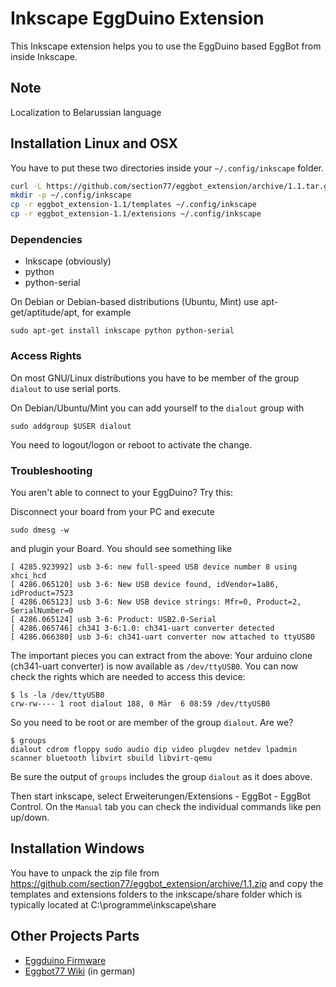 # Inkscape EggDuino Extension

This Inkscape extension helps you to use the EggDuino based EggBot
from inside Inkscape.

## Note
Localization to Belarussian language

## Installation Linux and OSX
You have to put these two directories inside your ```~/.config/inkscape``` folder.

```bash
curl -L https://github.com/section77/eggbot_extension/archive/1.1.tar.gz | tar -xz
mkdir -p ~/.config/inkscape
cp -r eggbot_extension-1.1/templates ~/.config/inkscape
cp -r eggbot_extension-1.1/extensions ~/.config/inkscape
```

### Dependencies

- Inkscape (obviously)
- python
- python-serial

On Debian or Debian-based distributions (Ubuntu, Mint) use apt-get/aptitude/apt, for example
```
sudo apt-get install inkscape python python-serial
```
### Access Rights

On most GNU/Linux distributions you have to be member of the group `dialout` to use serial ports.

On Debian/Ubuntu/Mint you can add yourself to the `dialout` group with
```
sudo addgroup $USER dialout
```

You need to logout/logon or reboot to activate the change.

### Troubleshooting

You aren't able to connect to your EggDuino? Try this:

Disconnect your board from your PC and execute
```
sudo dmesg -w
```
and plugin your Board. You should see something like
```
[ 4285.923992] usb 3-6: new full-speed USB device number 8 using xhci_hcd
[ 4286.065120] usb 3-6: New USB device found, idVendor=1a86, idProduct=7523
[ 4286.065123] usb 3-6: New USB device strings: Mfr=0, Product=2, SerialNumber=0
[ 4286.065124] usb 3-6: Product: USB2.0-Serial
[ 4286.065746] ch341 3-6:1.0: ch341-uart converter detected
[ 4286.066380] usb 3-6: ch341-uart converter now attached to ttyUSB0
```

The important pieces you can extract from the above: Your arduino clone (ch341-uart converter)
is now available as `/dev/ttyUSB0`. You can now check the rights which are needed to access this device:

```
$ ls -la /dev/ttyUSB0
crw-rw---- 1 root dialout 188, 0 Mär  6 08:59 /dev/ttyUSB0
```

So you need to be root or are member of the group `dialout`. Are we?
```
$ groups
dialout cdrom floppy sudo audio dip video plugdev netdev lpadmin scanner bluetooth libvirt sbuild libvirt-qemu
```

Be sure the output of `groups` includes the group `dialout` as it does above.

Then start inkscape, select Erweiterungen/Extensions - EggBot - EggBot Control. On the `Manual` tab you can check the
individual commands like pen up/down.

## Installation Windows
You have to unpack the zip file from https://github.com/section77/eggbot_extension/archive/1.1.zip
and copy the templates and extensions folders to the inkscape/share folder which
is typically located at C:\programme\inkscape\share



## Other Projects Parts

 * [Eggduino Firmware](https://github.com/section77/EggDuino)
 * [Eggbot77 Wiki](https://wiki.section77.de/projekte/eggbot77) (in german)

